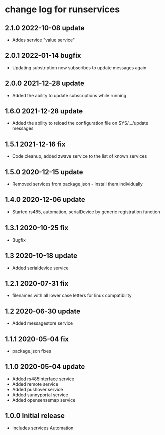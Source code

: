 # change log for runservices

## 2.1.0 2022-10-08 update

- Addes service "value service"

## 2.0.1 2022-01-14 bugfix

- Updating substription now subscribes to update messages again

## 2.0.0 2021-12-28 update

- Added the ability to update subscriptions while running

## 1.6.0 2021-12-28 update

- Added the ability to reload the configuration file on SYS/.../update messages

## 1.5.1 2021-12-16 fix

- Code cleanup, added zwave service to the list of known services

## 1.5.0 2020-12-15 update

- Removed services from package.json - install them individually

## 1.4.0 2020-12-06 update

- Started rs485, automation, serialDevice by generic registration function

## 1.3.1 2020-10-25 fix

- Bugfix

## 1.3 2020-10-18 update

- Added serialdevice service

## 1.2.1 2020-07-31 fix

- filenames with all lower case letters for linux compatibility

## 1.2 2020-06-30 update

- Added messagestore service

## 1.1.1 2020-05-04 fix

- package.json fixes

## 1.1.0 2020-05-04 update

- Added rs485Interface service
- Added remote service
- Added pushover service
- Added sunnyportal service
- Added opensensemap service

## 1.0.0 Initial release

- Includes services Automation
